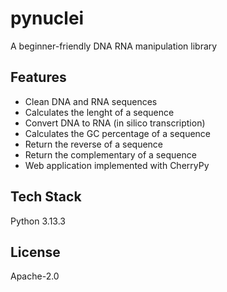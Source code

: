 # pynuclei
A beginner-friendly DNA RNA manipulation library

## Features
- Clean DNA and RNA sequences
- Calculates the lenght of a sequence
- Convert DNA to RNA (in silico transcription)
- Calculates the GC percentage of a sequence
- Return the reverse of a sequence
- Return the complementary of a sequence
- Web application implemented with CherryPy

## Tech Stack
Python 3.13.3

## License
Apache-2.0
